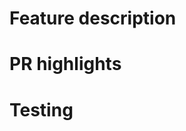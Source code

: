 # Feature description
<!-- What is the problem this is solving? How were you solving it before? How will this change help? -->

# PR highlights
<!-- (Delete this section if the diff is really small)

What were the hard parts about this change? What are the areas reviewers should focus most on? Are there any purely mechanical changes (e.g. file moves, whitespace-changes-only) that can be ignored? -->

# Testing
<!-- What levels of tests did you add? If you skipped a level (unit testing, integration testing), please say why. -->
